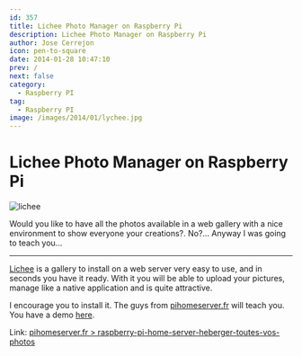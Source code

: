 ```yaml
---
id: 357
title: Lichee Photo Manager on Raspberry Pi
description: Lichee Photo Manager on Raspberry Pi
author: Jose Cerrejon
icon: pen-to-square
date: 2014-01-28 10:47:10
prev: /
next: false
category:
  - Raspberry PI
tag:
  - Raspberry PI
image: /images/2014/01/lychee.jpg
---
```


# Lichee Photo Manager on Raspberry Pi

![lichee](/images/2014/01/lychee.jpg)

Would you like to have all the photos available in a web gallery with a nice environment to show everyone your creations?. No?... Anyway I was going to teach you...

- - -
[Lichee](http://lychee.electerious.com) is a gallery to install on a web server very easy to use, and in seconds you have it ready. With it you will be able to upload your pictures, manage like a native application and is quite attractive. 

I encourage you to install it. The guys from [pihomeserver.fr](http://www.pihomeserver.fr) will teach you. You have a demo [here](http://electerious.com/lychee_demo/).

Link: [pihomeserver.fr > raspberry-pi-home-server-heberger-toutes-vos-photos](http://www.pihomeserver.fr/en/2014/01/23/raspberry-pi-home-server-heberger-toutes-vos-photos/)